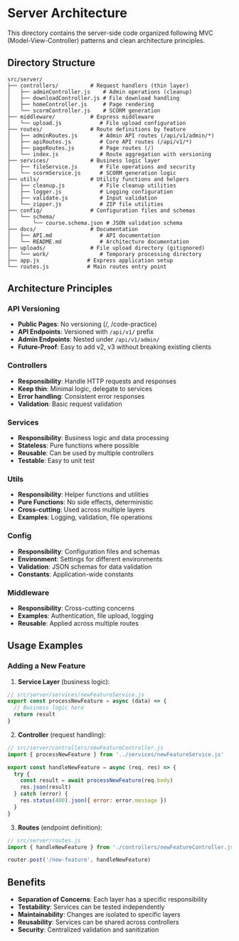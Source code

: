 # Server Architecture

This directory contains the server-side code organized following MVC (Model-View-Controller) patterns and clean architecture principles.

## Directory Structure

```
src/server/
├── controllers/          # Request handlers (thin layer)
│   ├── adminController.js    # Admin operations (cleanup)
│   ├── downloadController.js # File download handling
│   ├── homeController.js     # Page rendering
│   └── scormController.js    # SCORM generation
├── middleware/           # Express middleware
│   └── upload.js            # File upload configuration
├── routes/               # Route definitions by feature
│   ├── adminRoutes.js       # Admin API routes (/api/v1/admin/*)
│   ├── apiRoutes.js         # Core API routes (/api/v1/*)
│   ├── pageRoutes.js        # Page routes (/)
│   └── index.js             # Route aggregation with versioning
├── services/             # Business logic layer
│   ├── fileService.js       # File operations and security
│   └── scormService.js      # SCORM generation logic
├── utils/                # Utility functions and helpers
│   ├── cleanup.js           # File cleanup utilities
│   ├── logger.js            # Logging configuration
│   ├── validate.js          # Input validation
│   └── zipper.js            # ZIP file utilities
├── config/               # Configuration files and schemas
│   └── schema/
│       └── course.schema.json # JSON validation schema
├── docs/                 # Documentation
│   ├── API.md               # API documentation
│   └── README.md            # Architecture documentation
├── uploads/              # File upload directory (gitignored)
│   └── work/                # Temporary processing directory
├── app.js               # Express application setup
└── routes.js            # Main routes entry point
```

## Architecture Principles

### API Versioning
- **Public Pages**: No versioning (/, /code-practice)
- **API Endpoints**: Versioned with `/api/v1/` prefix
- **Admin Endpoints**: Nested under `/api/v1/admin/`
- **Future-Proof**: Easy to add v2, v3 without breaking existing clients

### Controllers
- **Responsibility**: Handle HTTP requests and responses
- **Keep thin**: Minimal logic, delegate to services
- **Error handling**: Consistent error responses
- **Validation**: Basic request validation

### Services
- **Responsibility**: Business logic and data processing
- **Stateless**: Pure functions where possible
- **Reusable**: Can be used by multiple controllers
- **Testable**: Easy to unit test

### Utils
- **Responsibility**: Helper functions and utilities
- **Pure Functions**: No side effects, deterministic
- **Cross-cutting**: Used across multiple layers
- **Examples**: Logging, validation, file operations

### Config
- **Responsibility**: Configuration files and schemas
- **Environment**: Settings for different environments
- **Validation**: JSON schemas for data validation
- **Constants**: Application-wide constants

### Middleware
- **Responsibility**: Cross-cutting concerns
- **Examples**: Authentication, file upload, logging
- **Reusable**: Applied across multiple routes

## Usage Examples

### Adding a New Feature

1. **Service Layer** (business logic):
```javascript
// src/server/services/newFeatureService.js
export const processNewFeature = async (data) => {
  // Business logic here
  return result
}
```

2. **Controller** (request handling):
```javascript
// src/server/controllers/newFeatureController.js
import { processNewFeature } from '../services/newFeatureService.js'

export const handleNewFeature = async (req, res) => {
  try {
    const result = await processNewFeature(req.body)
    res.json(result)
  } catch (error) {
    res.status(400).json({ error: error.message })
  }
}
```

3. **Routes** (endpoint definition):
```javascript
// src/server/routes.js
import { handleNewFeature } from './controllers/newFeatureController.js'

router.post('/new-feature', handleNewFeature)
```

## Benefits

- **Separation of Concerns**: Each layer has a specific responsibility
- **Testability**: Services can be tested independently
- **Maintainability**: Changes are isolated to specific layers
- **Reusability**: Services can be shared across controllers
- **Security**: Centralized validation and sanitization